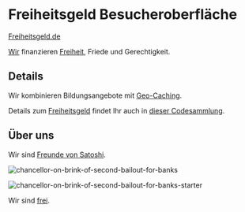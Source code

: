 # Freiheitsgeld Besucheroberfläche
[Freiheitsgeld.de](https://freiheitsgeld.de)  

[Wir](https://github.com/moniquebaumann/friends-of-satoshi) finanzieren [Freiheit](https://rumble.com/c/c-5722872/videos), Friede und Gerechtigkeit.   

## Details
Wir kombinieren Bildungsangebote mit [Geo-Caching](https://geo-caching.org).      

Details zum [Freiheitsgeld](https://polygonscan.com/token/0xb841A4f979F9510760ecf60512e038656E68f459#code) findet Ihr auch in [dieser Codesammlung](https://github.com/moniquebaumann/freedom-cash).  

## Über uns 
Wir sind [Freunde von Satoshi](https://github.com/moniquebaumann/friends-of-satoshi). 
  
![chancellor-on-brink-of-second-bailout-for-banks](https://github.com/moniquebaumann/freedom-cash-bot/assets/160405077/a8fd8989-a8d1-4a9d-9dc1-bd0f24196773)

![chancellor-on-brink-of-second-bailout-for-banks-starter](https://github.com/moniquebaumann/freedom-cash-bot/assets/160405077/1ed00195-9738-45bf-a807-4dff034947ff)

  
Wir sind [frei](https://polygonscan.com/address/0xb841A4f979F9510760ecf60512e038656E68f459#tokentxns).   
